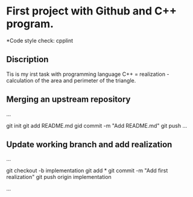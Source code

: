 # First project with Github and C++ program.

*Code style check: cpplint

## Discription

Tis is my irst task with programming language C++ = realization - calculation of the area 
and perimeter of the triangle.

## Merging an upstream repository
...

  git init
  git add README.md
  gid commit -m "Add README.md"
  git push
...
## Update working branch and add realization
...


  git checkout -b implementation
  git add *
  git commit -m "Add first realization"
  git push origin implementation

...